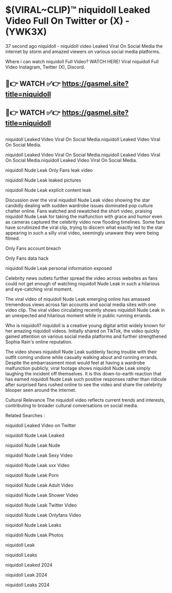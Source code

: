 # $(VIRAL~CLIP)™ niquidoll Leaked Video Full On Twitter or (X) -(YWK3X)
37 second ago niquidoll - niquidoll video Leaked Viral On Social Media the internet by storm and amazed viewers on various social media platforms.

Where i can watch niquidoll Full Video? WATCH HERE! Viral niquidoll Full Video Instagram, Twitter (X), Discord.

## 🔴👉 WATCH ✅👉 https://gasmel.site?title=niquidoll
## 🔴👉 WATCH ✅👉 https://gasmel.site?title=niquidoll
##
niquidoll Leaked Video Viral On Social Media.niquidoll Leaked Video Viral On Social Media.

niquidoll Leaked Video Viral On Social Media.niquidoll Leaked Video Viral On Social Media.niquidoll Leaked Video Viral On Social Media.

niquidoll Nude Leak Only Fans leak video

niquidoll Nude Leak leaked pictures

niquidoll Nude Leak explicit content leak

Discussion over the viral niquidoll Nude Leak video showing the star candidly dealing with sudden wardrobe issues dominated pop culture chatter online. Fans watched and rewatched the short video, praising niquidoll Nude Leak for taking the malfunction with grace and humor even as cameras captured the celebrity video now flooding timelines. Some fans have scrutinized the viral clip, trying to discern what exactly led to the star appearing in such a silly viral video, seemingly unaware they were being filmed.


Only Fans account breach

Only Fans data hack

niquidoll Nude Leak personal information exposed

Celebrity news outlets further spread the video across websites as fans could not get enough of watching niquidoll Nude Leak in such a hilarious and eye-catching viral moment.


The viral video of niquidoll Nude Leak emerging online has amassed tremendous views across fan accounts and social media sites with one video clip. The viral video circulating recently shows niquidoll Nude Leak in an unexpected and hilarious moment while in public running errands.


Who is niquidoll? niquidoll is a creative young digital artist widely known for her amazing niquidoll videos. Initially shared on TikTok, the video quickly gained attention on various social media platforms and further strengthened Sophia Rain's online reputation.

The video shows niquidoll Nude Leak suddenly facing trouble with their outfit coming undone while casually walking about and running errands. Despite the embarrassment most would feel at having a wardrobe malfunction publicly, viral footage shows niquidoll Nude Leak simply laughing the incident off themselves. It is this down-to-earth reaction that has earned niquidoll Nude Leak such positive responses rather than ridicule after surprised fans rushed online to see the video and share the celebrity blooper seen around the internet.

Cultural Relevance The niquidoll video reflects current trends and interests, contributing to broader cultural conversations on social media.

Related Searches :

niquidoll Leaked Video on Twitter

niquidoll Nude Leak Leaked

niquidoll Nude Leak Nude

niquidoll Nude Leak Sexy Video

niquidoll Nude Leak xxx Video

niquidoll Nude Leak Porn

niquidoll Nude Leak Adult Video

niquidoll Nude Leak Shower Video

niquidoll Nude Leak Twitter Video

niquidoll Nude Leak Onlyfans Video

niquidoll Nude Leak Leaks

niquidoll Nude Leak Photos

niquidoll Leak

niquidoll Leaks

niquidoll Leaked 2024

niquidoll Leak 2024

niquidoll Leaks 2024
